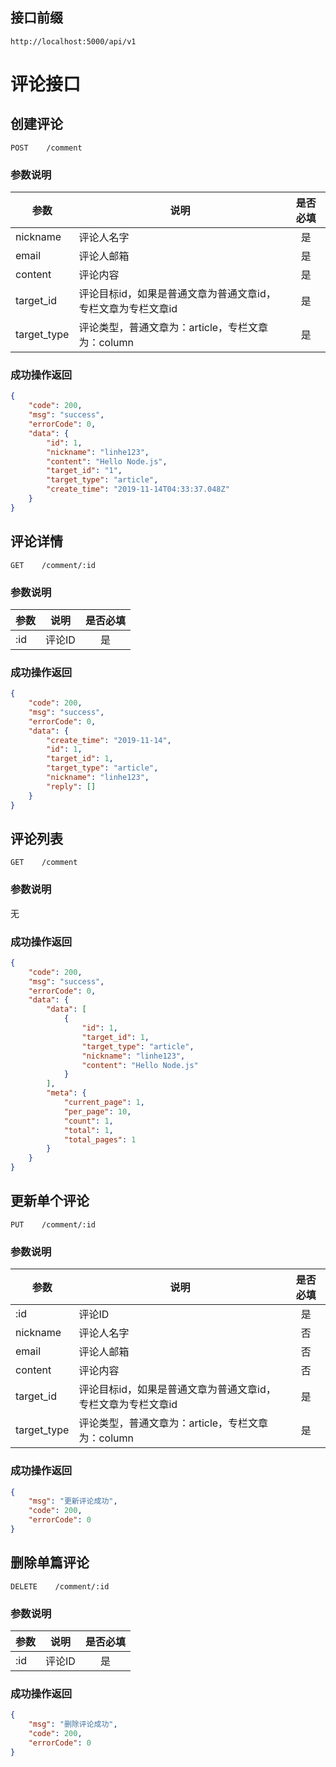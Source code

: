 ## 接口前缀
```shell
http://localhost:5000/api/v1
```

# 评论接口

## 创建评论
```
POST    /comment
```

### 参数说明
参数 | 说明 | 是否必填
---|---|:---:
nickname | 评论人名字 | 是
email    | 评论人邮箱 | 是
content | 评论内容 | 是
target_id | 评论目标id，如果是普通文章为普通文章id，专栏文章为专栏文章id | 是
target_type | 评论类型，普通文章为：article，专栏文章为：column | 是

### 成功操作返回
```json
{
    "code": 200,
    "msg": "success",
    "errorCode": 0,
    "data": {
        "id": 1,
        "nickname": "linhe123",
        "content": "Hello Node.js",
        "target_id": "1",
        "target_type": "article",
        "create_time": "2019-11-14T04:33:37.048Z"
    }
}
```

## 评论详情
```
GET    /comment/:id
```

### 参数说明
参数 | 说明 | 是否必填
---|---|:---:
:id | 评论ID | 是


### 成功操作返回
```json
{
    "code": 200,
    "msg": "success",
    "errorCode": 0,
    "data": {
        "create_time": "2019-11-14",
        "id": 1,
        "target_id": 1,
        "target_type": "article",
        "nickname": "linhe123",
        "reply": []
    }
}
```

## 评论列表
```
GET    /comment
```

### 参数说明
无

### 成功操作返回
```json
{
    "code": 200,
    "msg": "success",
    "errorCode": 0,
    "data": {
        "data": [
            {
                "id": 1,
                "target_id": 1,
                "target_type": "article",
                "nickname": "linhe123",
                "content": "Hello Node.js"
            }
        ],
        "meta": {
            "current_page": 1,
            "per_page": 10,
            "count": 1,
            "total": 1,
            "total_pages": 1
        }
    }
}
```

## 更新单个评论
```
PUT    /comment/:id
```

### 参数说明
参数 | 说明 | 是否必填
---|---|:---:
:id | 评论ID | 是
nickname | 评论人名字 | 否
email    | 评论人邮箱 | 否
content | 评论内容 | 否
target_id | 评论目标id，如果是普通文章为普通文章id，专栏文章为专栏文章id | 是
target_type | 评论类型，普通文章为：article，专栏文章为：column | 是

### 成功操作返回

```json
{
    "msg": "更新评论成功",
    "code": 200,
    "errorCode": 0
}
```

## 删除单篇评论
```
DELETE    /comment/:id
```

### 参数说明
参数 | 说明 | 是否必填
---|---|:---:
:id | 评论ID | 是

### 成功操作返回

```json
{
    "msg": "删除评论成功",
    "code": 200,
    "errorCode": 0
}
```
